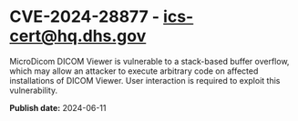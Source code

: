 # CVE-2024-28877 - ics-cert@hq.dhs.gov

MicroDicom DICOM Viewer is vulnerable to a stack-based buffer overflow, which may allow an attacker to execute arbitrary code on affected installations of DICOM Viewer. User interaction is required to exploit this vulnerability.

**Publish date:** 2024-06-11
